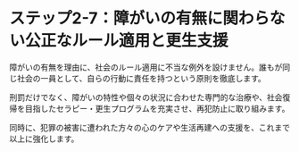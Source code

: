 # ステップ2-7：障がいの有無に関わらない公正なルール適用と更生支援

障がいの有無を理由に、社会のルール適用に不当な例外を設けません。誰もが同じ社会の一員として、自らの行動に責任を持つという原則を徹底します。

刑罰だけでなく、障がいの特性や個々の状況に合わせた専門的な治療や、社会復帰を目指したセラピー・更生プログラムを充実させ、再犯防止に取り組みます。

同時に、犯罪の被害に遭われた方々の心のケアや生活再建への支援を、これまで以上に強化します。